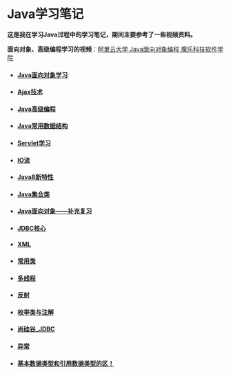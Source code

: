 # Java学习笔记

**这是我在学习Java过程中的学习笔记，期间主要参考了一些视频资料。**

**面向对象、高级编程学习的视频**：[阿里云大学 Java面向对象编程 魔乐科技软件学院](https://developer.aliyun.com/course/1011)

* #### [Java面向对象学习](Java面向对象学习.md)

* #### [Ajax技术](Ajax技术.md)

* #### [Java高级编程](Java高级编程.md)

* #### [Java常用数据结构](Java常用数据结构.md)

* #### [Servlet学习](Servlet学习.md)

* #### [IO流](IO流.md)

* #### [Java8新特性](Java8新特性.md)

* #### [Java集合类](Java集合类.md)

* #### [Java面向对象——补充复习](Java面向对象——补充复习.md)

* #### [JDBC核心](JDBC核心.md)

* #### [XML](XML.md)

* #### [常用类](常用类.md)

* #### [多线程](多线程.md)

* #### [反射](反射.md)

* #### [枚举类与注解](枚举类与注解.md)

* #### [尚硅谷_JDBC](尚硅谷_JDBC.md)

* #### [异常](异常.md)

* #### [基本数据类型和引用数据类型的区！](基本数据类型和引用数据类型的区！.md)

